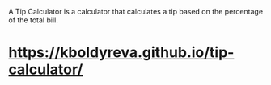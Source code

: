 A Tip Calculator is a calculator that calculates a tip based on the percentage of the total bill.

# https://kboldyreva.github.io/tip-calculator/
